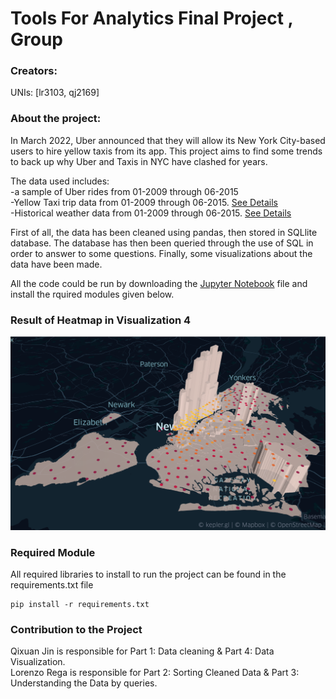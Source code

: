 # Tools For Analytics Final Project , Group #


### Creators:
UNIs: [lr3103, qj2169]


### About the project:

In March 2022, Uber announced that they will allow its New York City-based users to hire yellow taxis from its app. 
This project aims to find some trends to back up why Uber and Taxis in NYC have clashed for years. <br>

The data used includes: <br>
-a sample of Uber rides from 01-2009 through 06-2015 <br> 
-Yellow Taxi trip data from 01-2009 through 06-2015. [See Details](https://www.nyc.gov/site/tlc/about/tlc-trip-record-data.page) <br>
-Historical weather data from 01-2009 through 06-2015. [See Details](https://www.ncei.noaa.gov/access/search/data-search/local-climatological-data?stations=72505394728) <br>

 
First of all, the data has been cleaned using pandas, then stored in SQLlite database. 
The database has then been queried through the use of SQL in order to answer to some questions.
Finally, some visualizations about the data have been made. 

All the code could be run by downloading the [Jupyter Notebook](https://github.com/lorenzorega/TfA_project_final/blob/main/Project_Taxi_Uber_trips.ipynb) file and install the rquired modules given below.

### Result of Heatmap in Visualization 4
![alt text](https://github.com/lorenzorega/TfA_project_final/blob/main/heat_map.png?raw=true)

### Required Module
All required libraries to install to run the project can be found in the requirements.txt file
```
pip install -r requirements.txt
```
### Contribution to the Project
Qixuan Jin is responsible for Part 1: Data cleaning & Part 4: Data Visualization. <br>
Lorenzo Rega is responsible for Part 2: Sorting Cleaned Data & Part 3: Understanding the Data by queries. <br>
